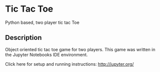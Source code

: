 # Tic Tac Toe

Python based, two player tic tac Toe

## Description

Object oriented tic tac toe game for two players. This game was written in the Jupyter Notebooks IDE environment.

Click here for setup and running instructions: http://jupyter.org/
